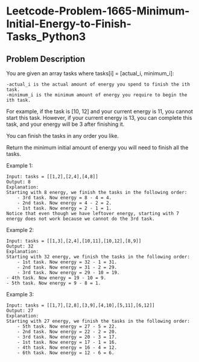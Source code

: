 # Leetcode-Problem-1665-Minimum-Initial-Energy-to-Finish-Tasks_Python3

## Problem Description

You are given an array tasks where tasks[i] = [actual_i, minimum_i]:

    -actual_i is the actual amount of energy you spend to finish the ith task.
    -minimum_i is the minimum amount of energy you require to begin the ith task.

For example, if the task is [10, 12] and your current energy is 11, you cannot start this task. However, if your current energy is 13, you can complete this task, and your energy will be 3 after finishing it.

You can finish the tasks in any order you like.

Return the minimum initial amount of energy you will need to finish all the tasks.

 
Example 1:
    
    Input: tasks = [[1,2],[2,4],[4,8]]
    Output: 8
    Explanation:
    Starting with 8 energy, we finish the tasks in the following order:
        - 3rd task. Now energy = 8 - 4 = 4.
        - 2nd task. Now energy = 4 - 2 = 2.
        - 1st task. Now energy = 2 - 1 = 1.
    Notice that even though we have leftover energy, starting with 7 energy does not work because we cannot do the 3rd task.

Example 2:

    Input: tasks = [[1,3],[2,4],[10,11],[10,12],[8,9]]
    Output: 32
    Explanation:
    Starting with 32 energy, we finish the tasks in the following order:
        - 1st task. Now energy = 32 - 1 = 31.
        - 2nd task. Now energy = 31 - 2 = 29.
        - 3rd task. Now energy = 29 - 10 = 19.
    - 4th task. Now energy = 19 - 10 = 9.
    - 5th task. Now energy = 9 - 8 = 1.

Example 3:

    Input: tasks = [[1,7],[2,8],[3,9],[4,10],[5,11],[6,12]]
    Output: 27
    Explanation:
    Starting with 27 energy, we finish the tasks in the following order:
        - 5th task. Now energy = 27 - 5 = 22.
        - 2nd task. Now energy = 22 - 2 = 20.
        - 3rd task. Now energy = 20 - 3 = 17.
        - 1st task. Now energy = 17 - 1 = 16.
        - 4th task. Now energy = 16 - 4 = 12.
        - 6th task. Now energy = 12 - 6 = 6.

